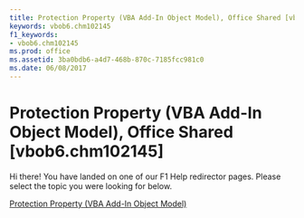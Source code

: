 ```yaml
---
title: Protection Property (VBA Add-In Object Model), Office Shared [vbob6.chm102145]
keywords: vbob6.chm102145
f1_keywords:
- vbob6.chm102145
ms.prod: office
ms.assetid: 3ba0bdb6-a4d7-468b-870c-7185fcc981c0
ms.date: 06/08/2017
---
```



# Protection Property (VBA Add-In Object Model), Office Shared [vbob6.chm102145]

Hi there! You have landed on one of our F1 Help redirector pages. Please select the topic you were looking for below.

[Protection Property (VBA Add-In Object Model)](http://msdn.microsoft.com/library/f6fb1221-f4fb-b05e-bf7e-df6d1ecc1635%28Office.15%29.aspx)

